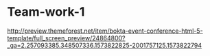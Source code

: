 # Team-work-1
http://preview.themeforest.net/item/bokta-event-conference-html-5-template/full_screen_preview/24864800?_ga=2.257093385.348507336.1573822825-2001757125.1573822794
